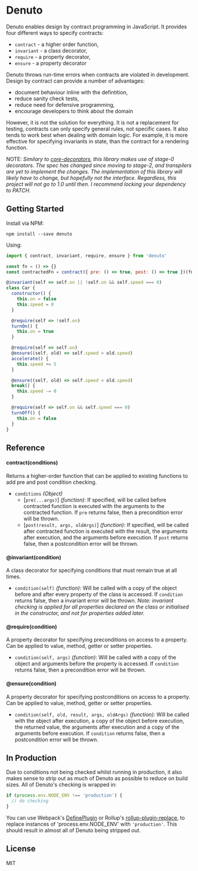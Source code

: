 # Denuto

Denuto enables design by contract programming in JavaScript. It provides four different ways to specify contracts:

* `contract` - a higher order function,
* `invariant` - a class decorator,
* `require` - a property decorator,
* `ensure` - a property decorator

Denuto throws run-time errors when contracts are violated in development. Design by contract can provide a number of advantages:

* document behaviour inline with the defintition,
* reduce sanity check tests,
* reduce need for defensive programming,
* encourage developers to think about the domain

However, it is not the solution for everything. It is not a replacement for testing, contracts can only specify general rules, not specific cases. It also tends to work best when dealing with domain logic. For example, it is more effective for specifying invariants in state, than the contract for a rendering function.

NOTE: *Similary to [core-decorators][core-decorators], this library makes use of stage-0 decorators. The spec has changed since moving to stage-2, and transpilers are yet to implement the changes. The implementation of this library will likely have to change, but hopefully not the interface. Regardless, this project will not go to 1.0 until then. I recommend locking your dependency to PATCH.*

## Getting Started

Install via NPM:
```
npm install --save denuto
```

Using:
```javascript
import { contract, invariant, require, ensure } from 'denuto'

const fn = () => {}
const contractedFn = contract({ pre: () => true, post: () => true })(fn)

@invariant(self => self.on || !self.on && self.speed === 0)
class Car {
  constructor() {
    this.on = false
    this.speed = 0
  }

  @require(self => !self.on)
  turnOn() {
    this.on = true
  }

  @require(self => self.on)
  @ensure((self, old) => self.speed > old.speed)
  accelerate() {
    this.speed += 5
  }

  @ensure((self, old) => self.speed < old.speed)
  break() {
    this.speed -= 0
  }

  @require(self => self.on && self.speed === 0)
  turnOff() {
    this.on = false
  }
}
```

## Reference

#### contract(conditions)

Returns a higher-order function that can be applied to existing functions to add pre and post condition checking.

* `conditions` *(Object)*
  * [`pre(...args)`] *(function)*: If specified, will be called before contracted function is executed with the arguments to the contracted function. If `pre` returns false, then a precondition error will be thrown.
  * [`post(result, args, oldArgs)`] *(function)*: If specified, will be called after contracted function is executed with the result, the arguments after execution, and the arguments before execution. If `post` returns false, then a postcondition error will be thrown.

#### @invariant(condition)

A class decorator for specifying conditions that must remain true at all times.

* `condition(self)` *(function)*: Will be called with a copy of the object before and after every property of the class is accessed. If `condition` returns false, then a invariant error will be thrown. *Note: invariant checking is applied for all properties declared on the class or initialised in the constructor, and not for properties added later.*

#### @require(condition)

A property decorator for specifying preconditions on access to a property. Can be applied to value, method, getter or setter properties.

* `condition(self, args)` *(function)*: Will be called with a copy of the object and arguments before the property is accessed. If `condition` returns false, then a precondition error will be thrown.

#### @ensure(condition)

A property decorator for specifying postconditions on access to a property. Can be applied to value, method, getter or setter properties.

* `condition(self, old, result, args, oldArgs)` *(function)*: Will be called with the object after execution, a copy of the object before execution, the returned value, the arguments after execution and a copy of the arguments before execution. If `condition` returns false, then a postcondition error will be thrown.

## In Production

Due to conditions not being checked whilst running in production, it also makes sense to strip out as much of Denuto as possible to reduce on build sizes. All of Denuto's checking is wrapped in:

```javascript
if (process.env.NODE_ENV !== 'production') {
  // do checking
}
```

You can use Webpack's [DefinePlugin][DefinePlugin] or Rollup's [rollup-plugin-replace][rollupreplace], to replace instances of 'process.env.NODE_ENV' with `'production'`. This should result in almost all of Denuto being stripped out.

## License
MIT

[DefinePlugin]: https://webpack.js.org/plugins/define-plugin/
[rollupreplace]: https://github.com/rollup/rollup-plugin-replace
[core-decorators]: https://github.com/jayphelps/core-decorators
